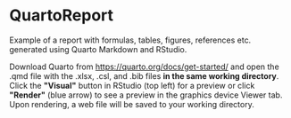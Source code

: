 # QuartoReport
Example of a report with formulas, tables, figures, references etc. generated using Quarto Markdown and RStudio. 

Download Quarto from https://quarto.org/docs/get-started/ and open the .qmd file with the .xlsx, .csl, and .bib files **in the same working directory**. Click the **"Visual"** button in RStudio (top left) for a preview or click **"Render"** (blue arrow) to see a preview in the graphics device Viewer tab. Upon rendering, a web file will be saved to your working directory.
